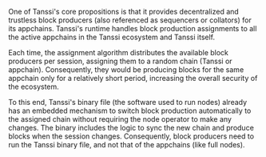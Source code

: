 One of Tanssi's core propositions is that it provides decentralized and trustless block producers (also referenced as sequencers or collators) for its appchains. Tanssi's runtime handles block production assignments to all the active appchains in the Tanssi ecosystem and Tanssi itself.

Each time, the assignment algorithm distributes the available block producers per session, assigning them to a random chain (Tanssi or appchain). Consequently, they would be producing blocks for the same appchain only for a relatively short period, increasing the overall security of the ecosystem.

To this end, Tanssi's binary file (the software used to run nodes) already has an embedded mechanism to switch block production automatically to the assigned chain without requiring the node operator to make any changes. The binary includes the logic to sync the new chain and produce blocks when the session changes. Consequently, block producers need to run the Tanssi binary file, and not that of the appchains (like full nodes).